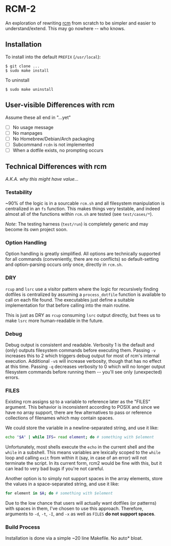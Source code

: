 # RCM-2

An exploration of rewriting [rcm][] from scratch to be simpler and 
easier to understand/extend. This may go nowhere -- who knows.

[rcm]: https://github.com/thoughbot/rcm

## Installation

To install into the default `PREFIX` (`/usr/local`):

```
$ git clone ...
$ sudo make install
```

To uninstall

```
$ sudo make uninstall
```

## User-visible Differences with rcm

Assume these all end in "...yet"

- [ ] No usage message
- [ ] No manpages
- [ ] No Homebrew/Debian/Arch packaging
- [ ] Subcommand `rcdn` is not implemented
- [ ] When a dotfile exists, no prompting occurs

## Technical Differences with rcm

*A.K.A. why this might have value...*

### Testability

~90% of the logic is in a sourcable `rcm.sh` and all filesystem 
manipulation is centralized in an `fs` function. This makes things very 
testable, and indeed almost all of the functions within `rcm.sh` are 
tested (see `test/cases/*`).

*Note*: The testing harness (`test/run`) is completely generic and may 
become its own project soon.

### Option Handling

Option handling is greatly simplified. All options are technically 
supported for all commands (conveniently, there are no conflicts) so 
default-setting and option-parsing occurs only once, directly in 
`rcm.sh`.

### DRY

`rcup` and `lsrc` use a visitor pattern where the logic for recursively 
finding dotfiles is centralized by assuming a `process_dotfile` function 
is available to call on each file found. The executables just define a 
suitable implementation for that before calling into the main routine.

This is just as DRY as `rcup` consuming `lsrc` output directly, but 
frees us to make `lsrc` more human-readable in the future.

### Debug

Debug output is consistent and readable. Verbosity 1 is the default and 
(only) outputs filesystem commands before executing them. Passing `-v` 
increases this to 2 which triggers debug output for most of rcm's 
internal execution. Additional `-v`s will increase verbosity, though 
that has no effect at this time. Passing `-q` decreases verbosity to 0 
which will no longer output filesystem commands before running them -- 
you'll see only (unexpected) errors.

### FILES

Existing rcm assigns `$@` to a variable to reference later as the 
"FILES" argument. This behavior is inconsistent according to POSIX and 
since we have no array support, there are few alternatives to pass or 
reference collections of filenames which may contain spaces.

We could store the variable in a newline-separated string, and use it 
like:

```sh
echo "$A" | while IFS= read element; do # something with $element
```

Unfortunately, most shells execute the `echo` in the current shell and 
the `while` in a subshell. This means variables are lexically scoped to 
the `while` loop and calling `exit` from within it (say, in case of an 
error) will not terminate the script. In its current form, rcm2 would be 
fine with this, but it can lead to very bad bugs if you're not careful.

Another option is to simply not support spaces in the array elements, 
store the values in a space-separated string, and use it like:

```sh
for element in $A; do # something with $element
```

Due to the low chance that users will actually want dotfiles (or 
patterns) with spaces in them, I've chosen to use this approach. 
Therefore, arguments to `-d`, `-t`, `-I`, and `-x` as well as `FILES` 
**do not support spaces**.

### Build Process

Installation is done via a simple ~20 line Makefile. No auto\* bloat.
